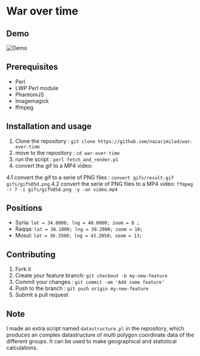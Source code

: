 # War over time
## Demo
![Demo](https://media.giphy.com/media/Co7w7lNdpBuZW/giphy.gif)
## Prerequisites
* Perl
* LWP Perl module
* PhantomJS
* Imagemagick
* ffmpeg
## Installation and usage
1. Clone the repository          : `git clone https://github.com/nazarimilad/war-over-time`
2. move to the repository        : `cd war-over-time`
3. run the script		         : `perl fetch_and_render.pl`
4. convert the gif to a MP4 video:

  4.1 convert the gif to a serie of PNG files      : `convert gifs/result.gif gifs/gif%05d.png`
  4.2 convert the serie of PNG files to a MP4 video: `ffmpeg -r 7 -i gifs/gif%05d.png -y -an video.mp4`
## Positions
* Syria: `lat = 34.8000; lng = 40.0000; zoom = 8 ;`
* Raqqa: `lat = 36.1000; lng = 39.2000; zoom = 10;`
* Mosul: `lat = 36.3500; lng = 43.2050; zoom = 13;`
## Contributing
1. Fork it
2. Create your feature branch: `git checkout -b my-new-feature`
3. Commit your changes       : `git commit -am 'Add some feature'`
4. Push to the branch        : `git push origin my-new-feature`
5. Submit a pull request
## Note
I made an extra script named `datastructure.pl` in the repository, which produces an complex datastructure of multi polygon coordinate data of the different groups. It can be used to make geographical and statistical calculations.